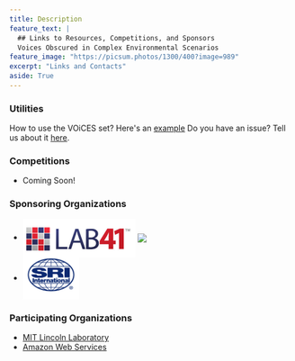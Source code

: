 ```yaml
---
title: Description
feature_text: |
  ## Links to Resources, Competitions, and Sponsors
  Voices Obscured in Complex Environmental Scenarios
feature_image: "https://picsum.photos/1300/400?image=989"
excerpt: "Links and Contacts"
aside: True
---
```


### Utilities
How to use the VOiCES set? Here's an [example]( 
https://github.com/voices18/utilities/blob/master/Using%20VOiCES%20corpus%20tutorial.ipynb)
Do you have an issue? Tell us about it [here](https://github.com/voices18/utilities/issues).

### Competitions
- Coming Soon!

### Sponsoring Organizations
- <a href="http://lab41.org"><img align="center" width="200" src="/assets/l41logo.jpg"></a>
  <a href="http://iqt.org"><img align="center" width="50" src="https://www.iqt.org/wp-content/uploads/2017/05/IQT_logo_color_FINAL-web.png"> </a>
- <a href="http://sri.com"><img align="center" width="100" src="/images/srilogo.jpg"></a>

### Participating Organizations
- <a href="http://www.ll.mit.edu">MIT Lincoln Laboratory</a>
- <a href="http://aws.amazon.com">Amazon Web Services</a>


